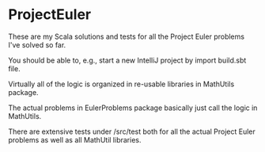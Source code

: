 # ProjectEuler

These are my Scala solutions and tests for all the Project Euler problems I've solved so far. 

You should be able to, e.g., start a new IntelliJ project by import build.sbt file. 

Virtually all of the logic is organized in re-usable libraries in MathUtils package. 

The actual problems in EulerProblems package basically just call the logic in MathUtils.

There are extensive tests under /src/test both for all the actual Project Euler problems as well as all MathUtil libraries.
